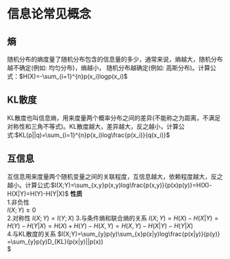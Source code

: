 # 信息论常见概念
## 熵
随机分布的熵度量了随机分布包含的信息量的多少，通常来说，熵越大，随机分布越不确定(例如: 均匀分布)，熵越小， 随机分布越确定(例如: 高斯分布)。计算公式：$H(X)=-\sum_{i=1}^{n}p(x_i)logp(x_i)$  
## KL散度
KL散度也叫信息熵，用来度量两个概率分布之间的差异(不能称之为距离，不满足对称性和三角不等式)。KL散度越大，差异越大，反之越小，计算公式:$KL(p||q)=\sum_{i=1}^{n}p(x_i)log\frac{p(x_i)}{q(x_i)}$  
## 互信息
互信息用来度量两个随机变量之间的关联程度，互信息越大，依赖程度越大，反之越小。计算公式:$I(X;Y)=\sum_{x,y}p(x,y)log\frac{p(x,y)}{p(x)p(y)}=H(X)-H(X|Y)=H(Y)-H(Y|X)$
**性质**  
1.非负性  
$I(X;Y)\geq0$  
2.对称性
$I(X;Y)=I(Y;X)$
3.与条件熵和联合熵的关系
$I(X;Y)=H(X)-H(X|Y)
       =H(Y)-H(Y|X)
       =H(X)+H(Y)-H(X,Y)
       =H(X,Y)-H(X|Y)-H(Y|X)$  
4.与KL散度的关系
$I(X;Y)=\sum_{y}p(y)\sum_{x}p(x|y)log\frac{p(x|y)}{p(y)}  
       =\sum_{y}p(y)D_{KL}(p(x|y)||p(x))  
       $